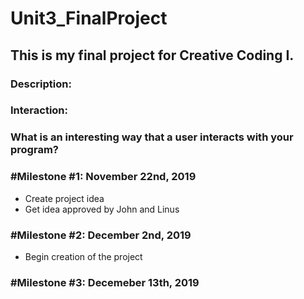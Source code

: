 # Unit3_FinalProject
 <h2>This is my final project for Creative Coding I.</h2>


<h3>Description:</h3>


<h3>Interaction:<h3>
What is an interesting way that a user interacts with your program?

<h3>#Milestone #1: November 22nd, 2019</h3>
<ul>
 <li>Create project idea</li>
 <li>Get idea approved by John and Linus</li>
 </ul>


<h3>#Milestone #2: December 2nd, 2019</h3>
<ul>
 <li>Begin creation of the project</li>
 </ul>


<h3>#Milestone #3: Decemeber 13th, 2019</h3>
